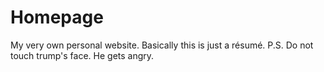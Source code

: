 # Homepage
My very own personal website. Basically this is just a résumé.
P.S. Do not touch trump's face. He gets angry.
